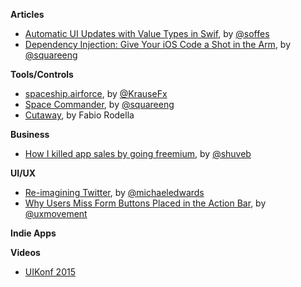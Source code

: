 **Articles**

* [Automatic UI Updates with Value Types in Swif](http://blog.soff.es/automatic-ui-updates-with-value-types/), by [@soffes](https://twitter.com/soffes)
* [Dependency Injection: Give Your iOS Code a Shot in the Arm](https://corner.squareup.com/2015/06/dependency-injection-in-objc.html), by [@squareeng](https://twitter.com/squareeng)

**Tools/Controls**

* [spaceship.airforce](https://spaceship.airforce), by [@KrauseFx](https://twitter.com/KrauseFx)
* [Space Commander](https://github.com/square/spacecommander), by [@squareeng](https://twitter.com/squareeng)
* [Cutaway](https://github.com/fabiorodella/Cutaway), by Fabio Rodella

**Business**

* [How I killed app sales by going freemium](https://medium.com/@shuveb/how-i-killed-app-sales-by-going-freemium-31c04c60d2f2), by [@shuveb](https://twitter.com/shuveb)

**UI/UX**

* [Re-imagining Twitter](https://medium.com/@michaeledwards/re-imaging-twitter-ea4e1139fe12), by [@michaeledwards](https://twitter.com/michaeledwards)
* [Why Users Miss Form Buttons Placed in the Action Bar](http://uxmovement.com/mobile/why-users-miss-form-buttons-placed-in-the-action-bar/), by [@uxmovement](https://twitter.com/uxmovement)

**Indie Apps**


**Videos**

* [UIKonf 2015](https://www.youtube.com/playlist?list=PLdr22uU_wISpW6XI1J0S7Lp-X8Km-HaQW)

